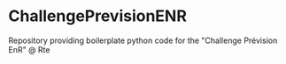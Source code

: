 # ChallengePrevisionENR

Repository providing boilerplate python code for the "Challenge Prévision EnR" @ Rte
